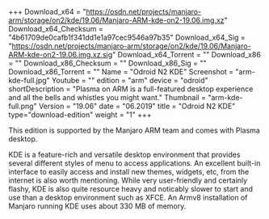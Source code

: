 +++
Download_x64 = "https://osdn.net/projects/manjaro-arm/storage/on2/kde/19.06/Manjaro-ARM-kde-on2-19.06.img.xz"
Download_x64_Checksum = "4b61709de0cafb1f341dd1e1a97cec9546a97b35"
Download_x64_Sig = "https://osdn.net/projects/manjaro-arm/storage/on2/kde/19.06/Manjaro-ARM-kde-on2-19.06.img.xz.sig"
Download_x64_Torrent = ""
Download_x86 = ""
Download_x86_Checksum = ""
Download_x86_Sig = ""
Download_x86_Torrent = ""
Name = "Odroid N2 KDE"
Screenshot = "arm-kde-full.jpg"
Youtube = ""
edition = "arm"
device = "odroid"
shortDescription = "Plasma on ARM is a full-featured desktop experience and all the bells and whistles you might want."
Thumbnail = "arm-kde-full.png"
Version = "19.06"
date = "06.2019"
title = "Odroid N2 KDE"
type="download-edition"
weight = "1"
+++

This edition is supported by the Manjaro ARM team and comes with Plasma desktop.

KDE is a feature-rich and versatile desktop environment that provides several different styles of menu to access applications. An excellent built-in interface to easily access and install new themes, widgets, etc, from the internet is also worth mentioning. While very user-friendly and certainly flashy, KDE is also quite resource heavy and noticably slower to start and use than a desktop environment such as XFCE. An Armv8 installation of Manjaro running KDE uses about 330 MB of memory.

